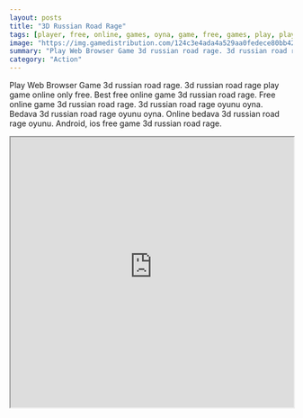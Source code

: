 ```yaml
---
layout: posts
title: "3D Russian Road Rage"
tags: [player, free, online, games, oyna, game, free, games, play, play, games]
image: "https://img.gamedistribution.com/124c3e4ada4a529aa0fedece80bb42ab.jpg"
summary: "Play Web Browser Game 3d russian road rage. 3d russian road rage play game online only free. Best free online game 3d russian road rage. Free online game 3d russian road rage. 3d russian road rage oyunu oyna. Bedava 3d russian road rage oyunu oyna. Online bedava 3d russian road rage oyunu. Android, ios free game 3d russian road rage."
category: "Action"
---
```


Play Web Browser Game 3d russian road rage. 3d russian road rage play game online only free. Best free online game 3d russian road rage. Free online game 3d russian road rage. 3d russian road rage oyunu oyna. Bedava 3d russian road rage oyunu oyna. Online bedava 3d russian road rage oyunu. Android, ios free game 3d russian road rage.

<iframe width="100%" height="480px;" src="https://flash.gamedistribution.com?game=124c3e4ada4a529aa0fedece80bb42ab"></iframe>